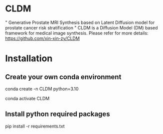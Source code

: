 # CLDM 
" Generative Prostate MRI Synthesis based on Latent Diffusion model for prostate cancer risk stratification " CLDM is a Diffusion Model (DM) based framework for medical image synthesis. Please refer for more details: https://github.com/xin-xin-zy/CLDM


# Installation
  ## Create your own conda environment
  conda create -n CLDM python=3.10
  
  conda activate CLDM

  ## Install  python required packages
  pip install -r requirements.txt

  
